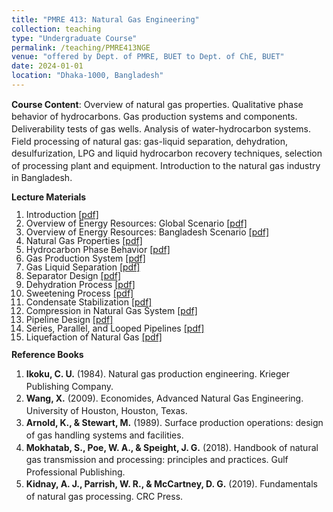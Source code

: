```yaml
---
title: "PMRE 413: Natural Gas Engineering"
collection: teaching
type: "Undergraduate Course"
permalink: /teaching/PMRE413NGE
venue: "offered by Dept. of PMRE, BUET to Dept. of ChE, BUET"
date: 2024-01-01
location: "Dhaka-1000, Bangladesh"
---
```


<p style="font-size: 14px; line-height: 1.4"><b> Course Content</b>:
Overview of natural gas properties. Qualitative phase behavior of hydrocarbons. Gas production systems and components. Deliverability tests of gas wells. Analysis of water-hydrocarbon systems. Field processing of natural gas: gas-liquid separation, dehydration, desulfurization, LPG and liquid hydrocarbon recovery techniques, selection of processing plant and equipment. Introduction to the natural gas industry in Bangladesh.</p>

<b style="font-size: 14px; line-height: 1"> Lecture Materials</b>
 <ol style="font-size: 14px; line-height: 1">
        <li>Introduction <a href="/webpage/files/introduction.pdf" target="_blank">[pdf]</a></li>
        <li>Overview of Energy Resources: Global Scenario <a href="/webpage/files/global_scenario.pdf" target="_blank">[pdf]</a></li>
        <li>Overview of Energy Resources: Bangladesh Scenario <a href="/webpage/files/bangladesh_scenario.pdf" target="_blank">[pdf]</a></li>
        <li>Natural Gas Properties <a href="/webpage/files/natural_gas_properties.pdf" target="_blank">[pdf]</a></li>
        <li>Hydrocarbon Phase Behavior <a href="/webpage/files/hydrocarbon_phase_behavior.pdf" target="_blank">[pdf]</a></li>
        <li>Gas Production System <a href="/webpage/files/gas_production_system.pdf" target="_blank">[pdf]</a></li>
        <li>Gas Liquid Separation <a href="/webpage/files/gas_liquid_separation.pdf" target="_blank">[pdf]</a></li>
        <li>Separator Design <a href="/webpage/files/separator_design.pdf" target="_blank">[pdf]</a></li>
        <li>Dehydration Process <a href="/webpage/files/dehydration_process.pdf" target="_blank">[pdf]</a></li>
        <li>Sweetening Process <a href="/webpage/files/sweetening_process.pdf" target="_blank">[pdf]</a></li>
        <li>Condensate Stabilization <a href="/webpage/files/condensate_stabilization.pdf" target="_blank">[pdf]</a></li>
        <li>Compression in Natural Gas System <a href="/webpage/files/compression_in_ng_system.pdf" target="_blank">[pdf]</a></li>
        <li>Pipeline Design <a href="/webpage/files/pipeline_design.pdf" target="_blank">[pdf]</a></li>
        <li>Series, Parallel, and Looped Pipelines <a href="/webpage/files/series_parallel_looped_pipelines.pdf" target="_blank">[pdf]</a></li>
        <li>Liquefaction of Natural Gas <a href="/webpage/files/liquefaction_of_natural_gas.pdf" target="_blank">[pdf]</a></li>
    </ol>

   <b style="font-size: 14px; line-height: 1"> Reference Books</b>


   <ol style="font-size: 14px; line-height: 1.4">
        <li><strong>Ikoku, C. U.</strong> (1984). Natural gas production engineering. Krieger Publishing Company.</li>
        <li><strong>Wang, X.</strong> (2009). Economides, Advanced Natural Gas Engineering. University of Houston, Houston, Texas.</li>
        <li><strong>Arnold, K., & Stewart, M.</strong> (1989). Surface production operations: design of gas handling systems and facilities.</li>
        <li ><strong>Mokhatab, S., Poe, W. A., & Speight, J. G.</strong> (2018). Handbook of natural gas transmission and processing: principles and practices. Gulf Professional Publishing.</li>
        <li><strong>Kidnay, A. J., Parrish, W. R., & McCartney, D. G.</strong> (2019). Fundamentals of natural gas processing. CRC Press.</li>
    </ol>


